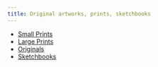```yaml
---
title: Original artworks, prints, sketchbooks
---
```



* [Small Prints](/small-prints)
* [Large Prints](https://{{site.url}}/large-prints)
* [Originals](https://{{site.url}}/originals)
* [Sketchbooks](https://{{site.url}}/sketchbooks)

